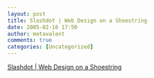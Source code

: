 ```yaml
---
layout: post
title: Slashdot | Web Design on a Shoestring
date: 2005-02-16 17:50
author: metavalent
comments: true
categories: [Uncategorized]
---
```

<a href="http://books.slashdot.org/article.pl?sid=05/02/16/2058234&amp;from=rss">Slashdot | Web Design on a Shoestring</a>
